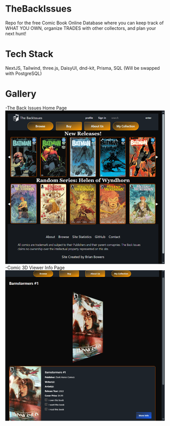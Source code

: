 # TheBackIssues
Repo for the free Comic Book Online Database where you can keep track of WHAT YOU OWN, organize TRADES with other collectors, and plan your next hunt!
# Tech Stack
NextJS, Tailwind, three.js, DaisyUI, dnd-kit, Prisma, SQL (Will be swapped with PostgreSQL)
# Gallery
-The Back Issues Home Page ![HomePage](.//the-back-issues/public/BackIssuesHomePage.png) 
-Comic 3D Viewer Info Page ![ComicViewer](./the-back-issues/public/BackIssuesComicPage.png)
